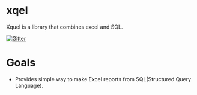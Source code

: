 # xqel
Xquel is a library that combines excel and SQL.

[![Gitter](https://badges.gitter.im/SeungyoonLee/xqel.svg)](https://gitter.im/SeungyoonLee/xqel?utm_source=badge&utm_medium=badge&utm_campaign=pr-badge&utm_content=badge)

# Goals
- Provides simple way to make Excel reports from SQL(Structured Query Language).
